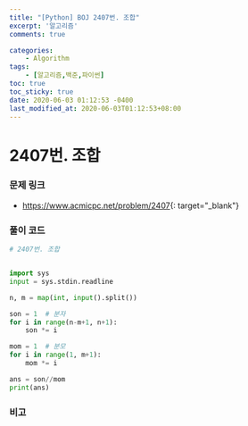 ```yaml
---
title: "[Python] BOJ 2407번. 조합"
excerpt: '알고리즘'
comments: true

categories:
    - Algorithm
tags:
    - [알고리즘,백준,파이썬]
toc: true
toc_sticky: true
date: 2020-06-03 01:12:53 -0400
last_modified_at: 2020-06-03T01:12:53+08:00
---
```


# 2407번. 조합

### 문제 링크
- <https://www.acmicpc.net/problem/2407>{: target="\_blank"}

### 풀이 코드

```python
# 2407번. 조합


import sys
input = sys.stdin.readline

n, m = map(int, input().split())

son = 1  # 분자
for i in range(n-m+1, n+1):
    son *= i

mom = 1  # 분모
for i in range(1, m+1):
    mom *= i

ans = son//mom
print(ans)
```

### 비고